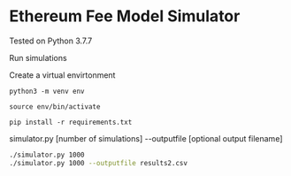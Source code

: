 # Ethereum Fee Model Simulator

Tested on Python 3.7.7

Run simulations

Create a virtual envirtonment
```
python3 -m venv env
```

```
source env/bin/activate
```

```
pip install -r requirements.txt
```


simulator.py [number of simulations] --outputfile [optional output filename] 

```bash
./simulator.py 1000
./simulator.py 1000 --outputfile results2.csv
```

